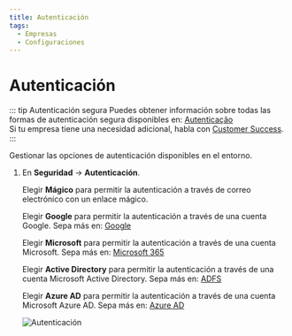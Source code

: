 ```yaml
---
title: Autenticación
tags:
  - Empresas
  - Configuraciones
---
```

# Autenticación

::: tip Autenticación segura
Puedes obtener información sobre todas las formas de autenticación segura disponibles en: [Autenticação](../../users/authentication)<br>
Si tu empresa tiene una necesidad adicional, habla con [Customer Success](mailto:cs@phishx.io).
:::

Gestionar las opciones de autenticación disponibles en el entorno.

1. En **Seguridad** -> **Autenticación**.

   Elegir **Mágico** para permitir la autenticación a través de correo electrónico con un enlace mágico.

   Elegir **Google** para permitir la autenticación a través de una cuenta Google. Sepa más en: [Google](../../requirements/google-gsuite/)

   Elegir **Microsoft** para permitir la autenticación a través de una cuenta Microsoft. Sepa más en: [Microsoft 365](../../requirements/microsoft-365/)

   Elegir **Active Directory** para permitir la autenticación a través de una cuenta Microsoft Active Directory. Sepa más en: [ADFS](../../integrations/adfs/)

   Elegir **Azure AD** para permitir la autenticación a través de una cuenta Microsoft Azure AD. Sepa más en: [Azure AD](../../integrations/azure-ad/)

   ![Autenticación](https://cdn.phishx.io/phishx-docs/images/phishx_companies_auth_01.webp)
